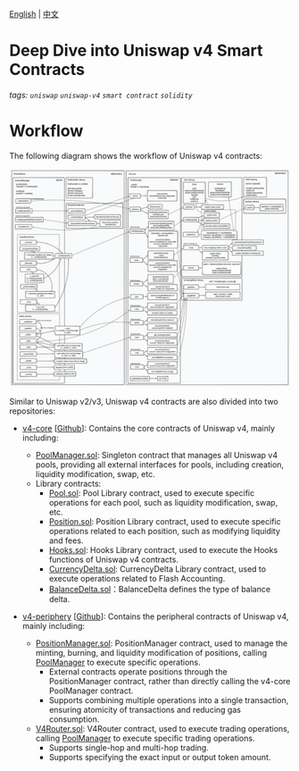 [English](./README.md) | [中文](./README_zh.md)

# Deep Dive into Uniswap v4 Smart Contracts

###### tags: `uniswap` `uniswap-v4` `smart contract` `solidity`

# Workflow

The following diagram shows the workflow of Uniswap v4 contracts:

![](./assets/uniswap-v4-workflow.png)

Similar to Uniswap v2/v3, Uniswap v4 contracts are also divided into two repositories:

* [v4-core](./v4-core/en/README.md) [[Github](https://github.com/Uniswap/v4-core)]: Contains the core contracts of Uniswap v4, mainly including:
    * [PoolManager.sol](./v4-core/en/PoolManager.md): Singleton contract that manages all Uniswap v4 pools, providing all external interfaces for pools, including creation, liquidity modification, swap, etc.
    * Library contracts:
        * [Pool.sol](./v4-core/en/PoolLibrary.md): Pool Library contract, used to execute specific operations for each pool, such as liquidity modification, swap, etc.
        * [Position.sol](./v4-core/en/PositionLibrary.md): Position Library contract, used to execute specific operations related to each position, such as modifying liquidity and fees.
        * [Hooks.sol](./v4-core/en/HooksLibrary.md): Hooks Library contract, used to execute the Hooks functions of Uniswap v4 contracts.
        * [CurrencyDelta.sol](./v4-core/en/CurrencyDeltaLibrary.md): CurrencyDelta Library contract, used to execute operations related to Flash Accounting.
        * [BalanceDelta.sol](./v4-core/en/BalanceDelta.md)：BalanceDelta defines the type of balance delta.

* [v4-periphery](./v4-periphery/en/README.md) [[Github](https://github.com/Uniswap/v4-periphery/)]: Contains the peripheral contracts of Uniswap v4, mainly including:
    * [PositionManager.sol](./v4-periphery/en/PositionManager.md): PositionManager contract, used to manage the minting, burning, and liquidity modification of positions, calling [PoolManager](./v4-core/en/PoolManager.md) to execute specific operations.
        * External contracts operate positions through the PositionManager contract, rather than directly calling the v4-core PoolManager contract.
        * Supports combining multiple operations into a single transaction, ensuring atomicity of transactions and reducing gas consumption.
    * [V4Router.sol](./v4-periphery/en/V4Router.md): V4Router contract, used to execute trading operations, calling [PoolManager](./v4-core/en/PoolManager.md) to execute specific trading operations.
        * Supports single-hop and multi-hop trading.
        * Supports specifying the exact input or output token amount.
